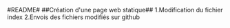 #README#
##Création d'une page web statique##
1.Modification du fichier index
2.Envois des fichiers modifiés sur github